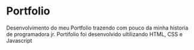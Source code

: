 # Portfolio

Desenvolvimento do meu Portfolio trazendo com pouco da minha historia de programadora jr. 
Portifolio foi desenvolvido ultilizando HTML, CSS e Javascript
